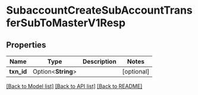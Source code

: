 # SubaccountCreateSubAccountTransferSubToMasterV1Resp

## Properties

Name | Type | Description | Notes
------------ | ------------- | ------------- | -------------
**txn_id** | Option<**String**> |  | [optional]

[[Back to Model list]](../README.md#documentation-for-models) [[Back to API list]](../README.md#documentation-for-api-endpoints) [[Back to README]](../README.md)


